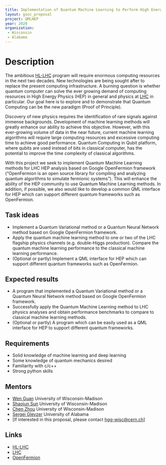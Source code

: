 ```yaml
---
title: Implementation of Quantum Machine Learning to Perform High Energy Physics Analysis at the LHC
layout: gsoc_proposal
project: QMLHEP
year: 2020
organization:
 - Wisconsin
 - Alabama
---
```


# Description
The ambitious [HL-LHC](https://hilumilhc.web.cern.ch) program will require enormous computing resources in the next two decades. New technologies are being sought after to replace the present computing infrastructure. A burning question is whether quantum computer can solve the ever growing demand of computing resources in High Energy Physics (HEP) in general and physics at [LHC](https://home.cern/science/accelerators/large-hadron-collider) in particular. Our goal here is to explore and to demonstrate that Quantum Computing can be the new paradigm (Proof of Principle).

Discovery of new physics requires the identification of rare signals against immense backgrounds. Development of machine learning methods will greatly enhance our ability to achieve this objective. However, with this ever-growing volume of data in the near future, current machine learning algorithms will require large computing resources and excessive computing time to achieve good performance. Quantum Computing in Qubit platform, where qubits are used instead of bits in classical computer, has the potential to improve the time complexity of classical algorithms.

With this project we seek to implement Quantum Machine Learning methods for LHC HEP analysis based on Google OpenFermion framework (“OpenFermion is an open source library for compiling and analyzing quantum algorithms to simulate fermionic systems”). This will enhance the ability of the HEP community to use Quantum Machine Learning methods. In addition, if possible, we also would like to develop a common QML interface for HEP which can support different quantum frameworks such as OpenFermion.


## Task ideas
  * Implement a Quantum Variational method or a Quantum Neural Network method based on Google OpenFermion framework.
  * Apply the quantum machine learning method to one or two of the LHC flagship physics channels (e.g. double-Higgs production). Compare the quantum machine learning performance to the classical machine learning performance.
  * (Optional or partly) Implement a QML interface for HEP which can support different quantum frameworks such as OpenFermion.

## Expected results
  * A program that implemented a Quantum Variational method or a Quantum Neural Network method based on Google OpenFermion framework.
  * Successfully apply the Quantum Machine Learning method to LHC physics analyses and obtain performance benchmarks to compare to classical machine learning methods.
  * (Optional or partly) A program which can be easily used as a QML interface for HEP to support different quantum frameworks.

## Requirements 
  * Solid knowledge of machine learning and deep learning
  * Some knowledge of quantum mechanics desired
  * Familiarity with c/c++
  * Strong python skills


## Mentors
  * [Wen Guan](mailto:wen.guan@cern.ch) University of Wisconsin-Madison
  * [Shaojun Sun](mailto:shaojun.sun@cern.ch) University of Wisconsin-Madison
  * [Chen Zhou](mailto:chen.zhou@cern.ch) University of Wisconsin-Madison
  * [Sergei Gleyzer](mailto:sergei@cern.ch) University of Alabama
  * [If interested in this proposal, please contact hgg-wisc@cern.ch]

## Links
  * [HL-LHC](https://hilumilhc.web.cern.ch)
  * [LHC](https://home.cern/science/accelerators/large-hadron-collider)
  * [OpenFermion](https://github.com/quantumlib/OpenFermion)
